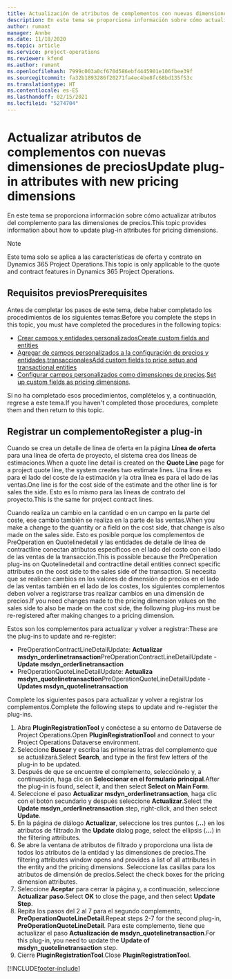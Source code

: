 ```yaml
---
title: Actualización de atributos de complementos con nuevas dimensiones de precios
description: En este tema se proporciona información sobre cómo actualizar atributos del complemento para las dimensiones de precios.
author: rumant
manager: Annbe
ms.date: 11/18/2020
ms.topic: article
ms.service: project-operations
ms.reviewer: kfend
ms.author: rumant
ms.openlocfilehash: 7999c003a0cf670d586ebf4445901e106fbee39f
ms.sourcegitcommit: fa32b1893286f20271fa4ec4be8fc68bd135f53c
ms.translationtype: HT
ms.contentlocale: es-ES
ms.lasthandoff: 02/15/2021
ms.locfileid: "5274704"
---
```

# <a name="update-plug-in-attributes-with-new-pricing-dimensions"></a><span data-ttu-id="644c6-103">Actualizar atributos de complementos con nuevas dimensiones de precios</span><span class="sxs-lookup"><span data-stu-id="644c6-103">Update plug-in attributes with new pricing dimensions</span></span>

<span data-ttu-id="644c6-104">En este tema se proporciona información sobre cómo actualizar atributos del complemento para las dimensiones de precios.</span><span class="sxs-lookup"><span data-stu-id="644c6-104">This topic provides information about how to update plug-in attributes for pricing dimensions.</span></span>

> [!NOTE]
> <span data-ttu-id="644c6-105">Este tema solo se aplica a las características de oferta y contrato en Dynamics 365 Project Operations.</span><span class="sxs-lookup"><span data-stu-id="644c6-105">This topic is only applicable to the quote and contract features in Dynamics 365 Project Operations.</span></span>

## <a name="prerequisites"></a><span data-ttu-id="644c6-106">Requisitos previos</span><span class="sxs-lookup"><span data-stu-id="644c6-106">Prerequisites</span></span>
<span data-ttu-id="644c6-107">Antes de completar los pasos de este tema, debe haber completado los procedimientos de los siguientes temas:</span><span class="sxs-lookup"><span data-stu-id="644c6-107">Before you complete the steps in this topic, you must have completed the procedures in the following topics:</span></span>

  - [<span data-ttu-id="644c6-108">Crear campos y entidades personalizados</span><span class="sxs-lookup"><span data-stu-id="644c6-108">Create custom fields and entities</span></span>](create-custom-fields-entities-pricing-dimensions.md) 
  - [<span data-ttu-id="644c6-109">Agregar de campos personalizados a la configuración de precios y entidades transaccionales</span><span class="sxs-lookup"><span data-stu-id="644c6-109">Add custom fields to price setup and transactional entities</span></span>](add-custom-fields-price-setup-transactional-entities.md)
  - <span data-ttu-id="644c6-110">[Configurar campos personalizados como dimensiones de precios](set-up-custom-fields-pricing-dimensions.md).</span><span class="sxs-lookup"><span data-stu-id="644c6-110">[Set up custom fields as pricing dimensions](set-up-custom-fields-pricing-dimensions.md).</span></span> 
  
<span data-ttu-id="644c6-111">Si no ha completado esos procedimientos, complételos y, a continuación, regrese a este tema.</span><span class="sxs-lookup"><span data-stu-id="644c6-111">If you haven't completed those procedures, complete them and then return to this topic.</span></span>

## <a name="register-a-plug-in"></a><span data-ttu-id="644c6-112">Registrar un complemento</span><span class="sxs-lookup"><span data-stu-id="644c6-112">Register a plug-in</span></span>
<span data-ttu-id="644c6-113">Cuando se crea un detalle de línea de oferta en la página **Línea de oferta** para una línea de oferta de proyecto, el sistema crea dos líneas de estimaciones.</span><span class="sxs-lookup"><span data-stu-id="644c6-113">When a quote line detail is created on the **Quote Line** page for a project quote line, the system creates two estimate lines.</span></span> <span data-ttu-id="644c6-114">Una línea es para el lado del coste de la estimación y la otra línea es para el lado de las ventas.</span><span class="sxs-lookup"><span data-stu-id="644c6-114">One line is for the cost side of the estimate and the other line is for sales the side.</span></span> <span data-ttu-id="644c6-115">Esto es lo mismo para las líneas de contrato del proyecto.</span><span class="sxs-lookup"><span data-stu-id="644c6-115">This is the same  for project contract lines.</span></span>

<span data-ttu-id="644c6-116">Cuando realiza un cambio en la cantidad o en un campo en la parte del coste, ese cambio también se realiza en la parte de las ventas.</span><span class="sxs-lookup"><span data-stu-id="644c6-116">When you make a change to the quantity or a field on the cost side, that change is also made on the sales side.</span></span> <span data-ttu-id="644c6-117">Esto es posible porque los complementos de PreOperation en Quotelinedetail y las entidades de detalle de línea de contractline conectan atributos específicos en el lado del costo con el lado de las ventas de la transacción.</span><span class="sxs-lookup"><span data-stu-id="644c6-117">This is possible because the PreOperation plug-ins on Quotelinedetail and contractline detail entities connect specific attributes on the cost side to the sales side of the transaction.</span></span> <span data-ttu-id="644c6-118">Si necesita que se realicen cambios en los valores de dimensión de precios en el lado de las ventas también en el lado de los costes, los siguientes complementos deben volver a registrarse tras realizar cambios en una dimensión de precios.</span><span class="sxs-lookup"><span data-stu-id="644c6-118">If you need changes made to the pricing dimension values on the sales side to also be made on the cost side, the following plug-ins must be re-registered after making changes to a pricing dimension.</span></span>

<span data-ttu-id="644c6-119">Estos son los complementos para actualizar y volver a registrar:</span><span class="sxs-lookup"><span data-stu-id="644c6-119">These are the plug-ins to update and re-register:</span></span>

- <span data-ttu-id="644c6-120">PreOperationContractLineDetailUpdate: **Actualizar msdyn_orderlinetransaction**</span><span class="sxs-lookup"><span data-stu-id="644c6-120">PreOperationContractLineDetailUpdate - **Update msdyn_orderlinetransaction**</span></span>
- <span data-ttu-id="644c6-121">PreOperationQuoteLineDetailUpdate: **Actualiza msdyn_quotelinetransaction**</span><span class="sxs-lookup"><span data-stu-id="644c6-121">PreOperationQuoteLineDetailUpdate - **Updates msdyn_quotelinetransaction**</span></span>

<span data-ttu-id="644c6-122">Complete los siguientes pasos para actualizar y volver a registrar los complementos.</span><span class="sxs-lookup"><span data-stu-id="644c6-122">Complete the following steps to update and re-register the plug-ins.</span></span>

1. <span data-ttu-id="644c6-123">Abra **PluginRegistrationTool** y conéctese a su entorno de Dataverse de Project Operations.</span><span class="sxs-lookup"><span data-stu-id="644c6-123">Open **PluginRegistrationTool** and connect to your Project Operations Dataverse environment.</span></span>
2. <span data-ttu-id="644c6-124">Seleccione **Buscar** y escriba las primeras letras del complemento que se actualizará.</span><span class="sxs-lookup"><span data-stu-id="644c6-124">Select **Search**, and type in the first few letters of the plug-in to be updated.</span></span>
3. <span data-ttu-id="644c6-125">Después de que se encuentre el complemento, selecciónelo y, a continuación, haga clic en **Seleccionar en el formulario principal**.</span><span class="sxs-lookup"><span data-stu-id="644c6-125">After the plug-in is found, select it, and then select **Select on Main Form**.</span></span>
4. <span data-ttu-id="644c6-126">Seleccione el paso **Actualizar msdyn_orderlinetransaction**, haga clic con el botón secundario y después seleccione **Actualizar**.</span><span class="sxs-lookup"><span data-stu-id="644c6-126">Select the **Update msdyn_orderlinetransaction** step, right-click, and then select **Update**.</span></span>
5. <span data-ttu-id="644c6-127">En la página de diálogo **Actualizar**, seleccione los tres puntos (**...**) en los atributos de filtrado.</span><span class="sxs-lookup"><span data-stu-id="644c6-127">In the **Update** dialog page, select the ellipsis (**...**) in the filtering attributes.</span></span>
6. <span data-ttu-id="644c6-128">Se abre la ventana de atributos de filtrado y proporciona una lista de todos los atributos de la entidad y las dimensiones de precios.</span><span class="sxs-lookup"><span data-stu-id="644c6-128">The filtering attributes window opens and provides a list of all attributes in the entity and the pricing dimensions.</span></span> <span data-ttu-id="644c6-129">Seleccione las casillas para los atributos de dimensión de precios.</span><span class="sxs-lookup"><span data-stu-id="644c6-129">Select the check boxes for the pricing dimension attributes.</span></span>
7. <span data-ttu-id="644c6-130">Seleccione **Aceptar** para cerrar la página y, a continuación, seleccione **Actualizar paso**.</span><span class="sxs-lookup"><span data-stu-id="644c6-130">Select **OK** to close the page, and then select **Update Step**.</span></span>
8. <span data-ttu-id="644c6-131">Repita los pasos del 2 al 7 para el segundo complemento, **PreOperationQuoteLineDetail**.</span><span class="sxs-lookup"><span data-stu-id="644c6-131">Repeat steps 2-7 for the second plug-in, **PreOperationQuoteLineDetail**.</span></span> <span data-ttu-id="644c6-132">Para este complemento, tiene que actualizar el paso **Actualización de msdyn_quotelinetransaction**.</span><span class="sxs-lookup"><span data-stu-id="644c6-132">For this plug-in, you need to update the **Update of msdyn_quotelinetransaction** step.</span></span>
9. <span data-ttu-id="644c6-133">Cierre **PluginRegistrationTool**.</span><span class="sxs-lookup"><span data-stu-id="644c6-133">Close **PluginRegistrationTool**.</span></span>


[!INCLUDE[footer-include](../includes/footer-banner.md)]
